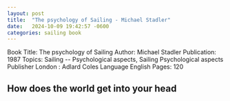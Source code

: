 ```yaml
---
layout: post
title:  "The psychology of Sailing - Michael Stadler"
date:   2024-10-09 19:42:57 -0600
categories: sailing book
---
```


Book Title: The psychology of Sailing
Author: Michael Stadler
Publication: 1987
Topics:  Sailing -- Psychological aspects, Sailing Psychological aspects
Publisher London : Adlard Coles
Language English
Pages: 120

## How does the world get into your head

